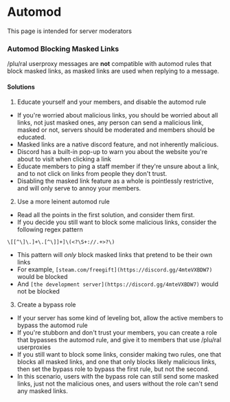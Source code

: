 # Automod

This page is intended for server moderators

### Automod Blocking Masked Links
/plu/ral userproxy messages are **not** compatible with automod rules that block masked links, as masked links are used when replying to a message.


#### Solutions
1. Educate yourself and your members, and disable the automod rule
  - If you're worried about malicious links, you should be worried about all links, not just masked ones, any person can send a malicious link, masked or not, servers should be moderated and members should be educated.
  - Masked links are a native discord feature, and not inherently malicious.
  - Discord has a built-in pop-up to warn you about the website you're about to visit when clicking a link
  - Educate members to ping a staff member if they're unsure about a link, and to not click on links from people they don't trust.
  - Disabling the masked link feature as a whole is pointlessly restrictive, and will only serve to annoy your members.
2. Use a more leinent automod rule
  - Read all the points in the first solution, and consider them first.
  - If you decide you still want to block some malicious links, consider the following regex pattern
```regex
\[[^\]\.]+\.[^\]]+]\(<?\S+://.+>?\)
```
  - This pattern will *only* block masked links that pretend to be their own links
  - For example, `[steam.com/freegift](https://discord.gg/4mteVXBDW7)` would be blocked
  - And `[the development server](https://discord.gg/4mteVXBDW7)` would not be blocked
3. Create a bypass role
  - If your server has some kind of leveling bot, allow the active members to bypass the automod rule
  - If you're stubborn and don't trust your members, you can create a role that bypasses the automod rule, and give it to members that use /plu/ral userproxies
  - If you still want to block some links, consider making two rules, one that blocks all masked links, and one that only blocks likely malicious links, then set the bypass role to bypass the first rule, but not the second.
  - In this scenario, users with the bypass role can still send some masked links, just not the malicious ones, and users without the role can't send any masked links.